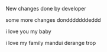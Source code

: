 New changes done by developer

some more changes dondddddddeddd

i love you my baby

i love my family
mandui derange trop

